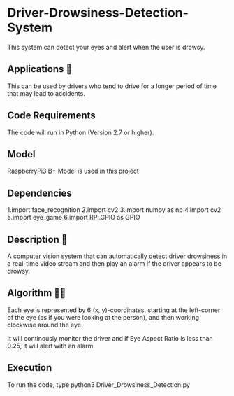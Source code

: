 # Driver-Drowsiness-Detection-System

This system can detect your eyes and alert when the user is drowsy.

## Applications 🎯

This can be used by drivers who tend to drive for a longer period of time that may lead to accidents.

## Code Requirements

The code will run in Python (Version 2.7 or higher).

## Model

RaspberryPi3 B+ Model is used in this project

## Dependencies

1.import face_recognition
2.import cv2
3.import numpy as np
4.import cv2
5.import eye_game
6.import RPi.GPIO as GPIO

## Description 📌

A computer vision system that can automatically detect driver drowsiness in a real-time video stream and then play an alarm if the driver appears to be drowsy.

## Algorithm 👨‍🔬

Each eye is represented by 6 (x, y)-coordinates, starting at the left-corner of the eye (as if you were looking at the person), and then working clockwise around the eye.

It will continously monitor the driver and if Eye Aspect Ratio is less than 0.25, it will alert with an alarm.


## Execution

To run the code, type
python3 Driver_Drowsiness_Detection.py
